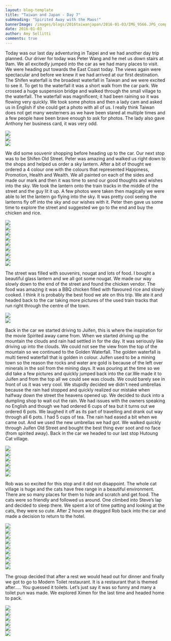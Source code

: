 ```yaml
---
layout: blog-template
title: "Taiwan and Japan - Day 7"
subHeading: "Spirited Away with the Maos!"
bannerImage: /images/blogs/2016taiwanjapan/2016-01-03/IMG_9566.JPG_compressed.JPEG
date: 2016-01-03
author: Amy Sellitti
comments: true
---
```


Today was our last day adventuring in Taipei and we had another day trip planned. Our driver for today was Peter Wang and he met us down stairs at 9am. We all excitedly jumped into the car as we had many places to visit. We were heading put towards the East Coast today. The views again were spectacular and before we knew it we had arrived at our first destination. The Shifen waterfall is the broadest waterfall in Taiwan and we were excited to see it. To get to the waterfall it was a short walk from the car park. We crossed a huge suspension bridge and walked through the small village to the waterfall. The waterfall was magnificent; it had been raining so it was flowing very quickly. We took some photos and then a lady cam and asked us in English if she could get a photo with all of us. I really think Taiwan does not get many westerners as we have been stared at multiple times and a few people have been brave enough to ask for photos. The lady also gave Anthony her business card, it was very odd.

<div class="center-image"><img src="/images/blogs/2016taiwanjapan/2016-01-03/IMG_3016.JPG_compressed.JPEG" /></div>
<div class="center-image"><img src="/images/blogs/2016taiwanjapan/2016-01-03/IMG_9566.JPG_compressed.JPEG" /></div>
<div class="center-image"><img src="/images/blogs/2016taiwanjapan/2016-01-03/P1030791.JPG_compressed.JPEG" /></div>

We did some souvenir shopping before heading up to the car. Our next stop was to be Shifen Old Street. Peter was amazing and walked us right down to the shops and helped us order a sky lantern. After a bit of thought we ordered a 4 colour one with the colours that represented Happiness, Promotion, Health and Wealth. We all painted on each of the sides and made our mark and then it was time to send our good thoughts and wishes into the sky. We took the lantern onto the train tracks in the middle of the street and the guy lit it up. A few photos were taken then magically we were able to let the lantern go flying into the sky. It was pretty cool seeing the lanterns fly off into the sky and our wishes with it. Peter then gave us some time to explore the street and suggested we go to the end and buy the chicken and rice.

<div class="center-image"><img src="/images/blogs/2016taiwanjapan/2016-01-03/20160103_105326.jpg_compressed.JPEG" /></div>
<div class="center-image"><img src="/images/blogs/2016taiwanjapan/2016-01-03/20160103_105405.jpg_compressed.JPEG" /></div>
<div class="center-image"><img src="/images/blogs/2016taiwanjapan/2016-01-03/DSC_4772.JPG_compressed.JPEG" /></div>
<div class="center-image"><img src="/images/blogs/2016taiwanjapan/2016-01-03/IMG_3045.JPG_compressed.JPEG" /></div>
<div class="center-image"><img src="/images/blogs/2016taiwanjapan/2016-01-03/P1030857.JPG_compressed.JPEG" /></div>
<div class="center-image"><img src="/images/blogs/2016taiwanjapan/2016-01-03/P1030858.JPG_compressed.JPEG" /></div>
<div class="center-image"><img src="/images/blogs/2016taiwanjapan/2016-01-03/P1030859.JPG_compressed.JPEG" /></div>
<div class="center-image"><img src="/images/blogs/2016taiwanjapan/2016-01-03/P1030860.JPG_compressed.JPEG" /></div>
<div class="center-image"><img src="/images/blogs/2016taiwanjapan/2016-01-03/IMG_3068.JPG_compressed.JPEG" /></div>

The street was filled with souvenirs, nougat and lots of food. I bought a beautiful glass lantern and we all got some nougat. We made our way slowly down to the end of the street and found the chicken vendor. The food was amazing it was a BBQ chicken filled with flavoured rice and slowly cooked. I think it is probably the best food we ate on this trip. We ate it and headed back to the car taking more pictures of the used train tracks that run right through the centre of the town.

<div class="center-image"><img src="/images/blogs/2016taiwanjapan/2016-01-03/P1030879.JPG_compressed.JPEG" /></div>
<div class="center-image"><img src="/images/blogs/2016taiwanjapan/2016-01-03/DSC_4762.JPG_compressed.JPEG" /></div>

Back in the car we started driving to Juifen, this is where the inspiration for the movie Spirited away came from. When we started driving up the mountain the clouds and rain had settled in for the day. It was seriously like driving up into the clouds. We could not see the view from the top of the mountain so we continued to the Golden Waterfall. The golden waterfall is multi tiered waterfall that is golden in colour. Juifen used to be a mining town so the reason the rocks and water are gold is because of the left over minerals in the soil from the mining days. It was pouring at the time so we did take a few pictures and quickly jumped back into the car.We made it to Juifen and from the top all we could see was clouds. We could barely see in front of us it was very cool. We stupidly decided we didn't need umbrellas because the rain had stopped and quickly realized our mistake when halfway down the street the heavens opened up. We decided to duck into a dumpling shop to wait out the rain. We had issues with the owners speaking no English and though we had ordered 6 cups of tea but it turns out we ordered 6 pots. We laughed it off as its part of travelling and drank out way through all 6 pots. I had 5 cups of tea. The rain had eased a bit when we came out. And we used the new umbrellas we had got. We walked quickly through Juifen Old Street and bought the best thing ever soot and no face (from spirited away). Back in the car we headed to our last stop Hutoung Cat village.

<div class="center-image"><img src="/images/blogs/2016taiwanjapan/2016-01-03/IMG_3084.JPG_compressed.JPEG" /></div>
<div class="center-image"><img src="/images/blogs/2016taiwanjapan/2016-01-03/P1030924.JPG_compressed.JPEG" /></div>
<div class="center-image"><img src="/images/blogs/2016taiwanjapan/2016-01-03/IMG_3097.JPG_compressed.JPEG" /></div>
<div class="center-image"><img src="/images/blogs/2016taiwanjapan/2016-01-03/DSC_4800.JPG_compressed.JPEG" /></div>
<div class="center-image"><img src="/images/blogs/2016taiwanjapan/2016-01-03/IMG_3107.JPG_compressed.JPEG" /></div>
<div class="center-image"><img src="/images/blogs/2016taiwanjapan/2016-01-03/IMG_3111.JPG_compressed.JPEG" /></div>

Rob was so excited for this stop and it did not disappoint. The whole cat village is huge and the cats have free range in a beautiful environment. There are so many places for them to hide and scratch and get food. The cats were so friendly and followed us around. One climbed into Steve’s lap and decided to sleep there. We spent a lot of time patting and looking at the cats, they were so cute. After 2 hours we dragged Rob back into the car and made a decision to return to the hotel.

<div class="center-image"><img src="/images/blogs/2016taiwanjapan/2016-01-03/IMG_3121.JPG_compressed.JPEG" /></div>
<div class="center-image"><img src="/images/blogs/2016taiwanjapan/2016-01-03/P1031001.JPG_compressed.JPEG" /></div>
<div class="center-image"><img src="/images/blogs/2016taiwanjapan/2016-01-03/20160103_152437.jpg_compressed.JPEG" /></div>
<div class="center-image"><img src="/images/blogs/2016taiwanjapan/2016-01-03/IMG_3134.JPG_compressed.JPEG" /></div>
<div class="center-image"><img src="/images/blogs/2016taiwanjapan/2016-01-03/IMG_3156.JPG_compressed.JPEG" /></div>
<div class="center-image"><img src="/images/blogs/2016taiwanjapan/2016-01-03/IMG_3177.JPG_compressed.JPEG" /></div>
<div class="center-image"><img src="/images/blogs/2016taiwanjapan/2016-01-03/IMG_3186.JPG_compressed.JPEG" /></div>
<div class="center-image"><img src="/images/blogs/2016taiwanjapan/2016-01-03/IMG_3200.JPG_compressed.JPEG" /></div>
<div class="center-image"><img src="/images/blogs/2016taiwanjapan/2016-01-03/IMG_3221.JPG_compressed.JPEG" /></div>

The group decided that after a rest we would head out for dinner and finally we got to go to Modern Toilet restaurant. It is a restaurant that is themed after….. You guessed it toilets. Let’s just say it was so funny and many a toilet pun was made. We explored Ximen for the last time and headed home to pack.

<div class="center-image"><img src="/images/blogs/2016taiwanjapan/2016-01-03/IMG_3233.JPG_compressed.JPEG" /></div>
<div class="center-image"><img src="/images/blogs/2016taiwanjapan/2016-01-03/IMG_3235.JPG_compressed.JPEG" /></div>
<div class="center-image"><img src="/images/blogs/2016taiwanjapan/2016-01-03/IMG_3237.JPG_compressed.JPEG" /></div>
<div class="center-image"><img src="/images/blogs/2016taiwanjapan/2016-01-03/IMG_3238.JPG_compressed.JPEG" /></div>
<div class="center-image"><img src="/images/blogs/2016taiwanjapan/2016-01-03/IMG_3245.JPG_compressed.JPEG" /></div>
<div class="center-image"><img src="/images/blogs/2016taiwanjapan/2016-01-03/IMG_3251.JPG_compressed.JPEG" /></div>
